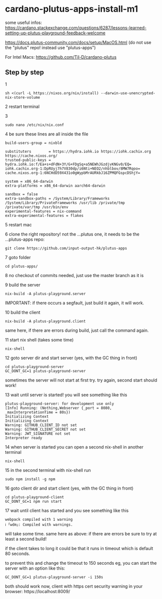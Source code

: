 # cardano-plutus-apps-install-m1

some useful infos:
https://cardano.stackexchange.com/questions/6287/lessons-learned-setting-up-plutus-playground-feedback-welcome

https://docs.plutus-community.com/docs/setup/MacOS.html (do not use the "plutus" repo! instead use "plutus-apps")

For Intel Macs: https://github.com/Til-D/cardano-plutus

## Step by step

1
```console
sh <(curl -L https://nixos.org/nix/install) --darwin-use-unencrypted-nix-store-volume
```
2 restart terminal

3
```console
sudo nano /etc/nix/nix.conf
```
4 be sure these lines are all inside the file
```console
build-users-group = nixbld

substituters        = https://hydra.iohk.io https://iohk.cachix.org https://cache.nixos.org/
trusted-public-keys = hydra.iohk.io:f/Ea+s+dFdN+3Y/G+FDgSq+a5NEWhJGzdjvKNGv0/EQ= iohk.cachix.org-1:DpRUyj7h7V830dp/i6Nti+NEO2/nhblbov/8MW7Rqoo= cache.nixos.org-1:6NCHdD59X431o0gWypbMrAURkbJ16ZPMQFGspcDShjY=

system = x86_64-darwin
extra-platforms = x86_64-darwin aarch64-darwin

sandbox = false
extra-sandbox-paths = /System/Library/Frameworks /System/Library/PrivateFrameworks /usr/lib /private/tmp /private/var/tmp /usr/bin/env
experimental-features = nix-command
extra-experimental-features = flakes
```
5 restart mac

6 clone the right repository! not the ...plutus one, it needs to be the ...plutus-apps repo:
```console
git clone https://github.com/input-output-hk/plutus-apps
```
7 goto folder
```console
cd plutus-apps/
```
8 no checkout of commits needed, just use the master branch as it is

9 build the server
```console
nix-build -A plutus-playground.server
```
IMPORTANT: if there occurs a segfault, just build it again, it will work.

10 build the client
```console
nix-build -A plutus-playground.client
```
same here, if there are errors during build, just call the command again.

11 start nix shell (takes some time)
```console
nix-shell
```
12 goto server dir and start server (yes, with the GC thing in front)
```console
cd plutus-playground-server
GC_DONT_GC=1 plutus-playground-server
```
sometimes the server will not start at first try. try again, second start should work!

13 wait until server is started! you will see something like this
```console
plutus-playground-server: for development use only
[Info] Running: (Nothing,Webserver {_port = 8080, _maxInterpretationTime = 80s})
Initializing Context
Initializing Context
Warning: GITHUB_CLIENT_ID not set
Warning: GITHUB_CLIENT_SECRET not set
Warning: JWT_SIGNATURE not set
Interpreter ready
```
14 when server is started you can open a second nix-shell in another terminal
```console
nix-shell
```
15 in the second terminal with nix-shell run
```console
sudo npm install -g npm
```
16 goto client dir and start client (yes, with the GC thing in front)
```console
cd plutus-playground-client
GC_DONT_GC=1 npm run start
```
17 wait until client has started and you see something like this
```console
webpack compiled with 1 warning
ℹ ｢wdm｣: Compiled with warnings.
```
will take some time. same here as above: if there are errors be sure to try at least a second build!

if the client takes to long it could be that it runs in timeout which is default 80 seconds.

to prevent this and change the timeout to 150 seconds eg, you can start the server with an option like this:
```console
GC_DONT_GC=1 plutus-playground-server -i 150s
```


both should work now, client with https cert security warning in your browser: https://localhost:8009/


